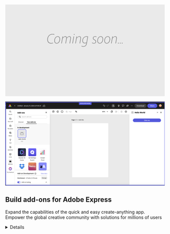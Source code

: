 <HeroSimple slots="backgroundImage, image, heading, text"/>

![Hero image](./images/thumbs-coming-soon.png)

![SideImage](./images/basic-js.png)

## Build add-ons for Adobe Express

Expand the capabilities of the quick and easy create-anything app. Empower the global creative community with solutions for millions of users

<Details slots="image"  summary="Click to view a list of steps to enable the Development Mode" />

![SideImage](./images/basic-js.png)
